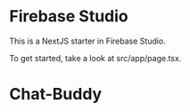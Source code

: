 # Firebase Studio

This is a NextJS starter in Firebase Studio.

To get started, take a look at src/app/page.tsx.
# Chat-Buddy
